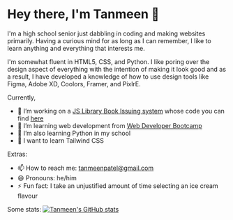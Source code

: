 # Hey there, I'm Tanmeen 👋

I'm a high school senior just dabbling in coding and making websites primarily. Having a curious mind for as long as I can remember, I like to learn anything and everything that interests me.

I'm somewhat fluent in HTML5, CSS, and Python. I like poring over the design aspect of everything with the intention of making it look good and as a result, I have developed a knowledge of how to use design tools like Figma, Adobe XD, Coolors, Framer, and PixlrE. 

Currently,
- 🔭 I’m working on a [JS Library Book Issuing system](https://faizaan-nasir.github.io/Library/) whose code you can find [here](https://github.com/Faizaan-Nasir/Library)
- 🌱 I’m learning web development from [Web Developer Bootcamp](https://www.udemy.com/course/the-web-developer-bootcamp/)
- 🌱 I’m also learning Python in my school
- 🤔 I want to learn Tailwind CSS

Extras:
- 📫 How to reach me: tanmeenpatel@gmail.com
- 😄 Pronouns: he/him
- ⚡ Fun fact: I take an unjustified amount of time selecting an ice cream flavour

Some stats:
[![Tanmeen's GitHub stats](https://github-readme-stats.vercel.app/api?username=tanmeenpatel)](https://github.com/tanmeenpatel/github-readme-stats)
